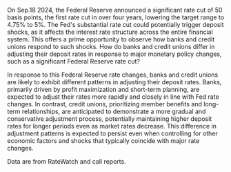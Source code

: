 On Sep.18 2024, the Federal Reserve announced a significant rate cut of 50 basis points, the first rate cut in over four years, lowering the target range to 4.75% to 5%. The Fed's substantial rate cut could potentially trigger deposit shocks, as it affects the interest rate structure across the entire financial system. This offers a prime opportunity to observe how banks and credit unions respond to such shocks. How do banks and credit unions differ in adjusting their deposit rates in response to major monetary policy changes, such as a significant Federal Reserve rate cut?

In response to this Federal Reserve rate changes, banks and credit unions are likely to exhibit different patterns in adjusting their deposit rates. Banks, primarily driven by profit maximization and short-term planning, are expected to adjust their rates more rapidly and closely in line with Fed rate changes. In contrast, credit unions, prioritizing member benefits and long-term relationships, are anticipated to demonstrate a more gradual and conservative adjustment process, potentially maintaining higher deposit rates for longer periods even as market rates decrease. This difference in adjustment patterns is expected to persist even when controlling for other economic factors and shocks that typically coincide with major rate changes.



Data are from RateWatch and call reports.
